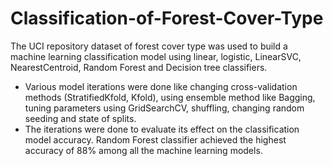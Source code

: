 # Classification-of-Forest-Cover-Type
The UCI repository dataset of forest cover type was used to build a machine learning classification model using linear, logistic, LinearSVC, NearestCentroid, Random Forest and Decision tree classifiers. 
- Various model iterations were done like changing cross-validation methods (StratifiedKfold, Kfold), using ensemble method like Bagging, tuning parameters using GridSearchCV, shuffling, changing random seeding and state of splits. 
- The iterations were done to evaluate its effect on the classification model accuracy. Random Forest classifier achieved the highest accuracy of 88% among all the machine learning models.
